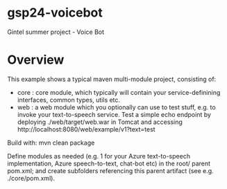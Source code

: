 # gsp24-voicebot

Gintel summer project - Voice Bot

# Overview

This example shows a typical maven multi-module project, consisting of:
 - core : core module, which typically will contain your service-definining interfaces, common types, utils
       etc.
 - web : a web module which you optionally can use to test stuff, e.g. to invoke your text-to-speech 
       service. Test a simple echo endpoint by deploying ./web/target/web.war in Tomcat and accessing 
       http://localhost:8080/web/example/v1?text=test

Build with: 
  mvn clean package

Define modules as needed (e.g. 1 for your Azure text-to-speech implementation, Azure speech-to-text, 
chat-bot etc) in the root/ parent pom.xml; and create subfolders referencing this parent artifact
(see e.g. ./core/pom.xml).